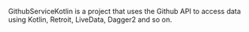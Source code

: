 GithubServiceKotlin is a project that uses the Github API to access data using Kotlin, Retroit, LiveData, Dagger2 and so on.
